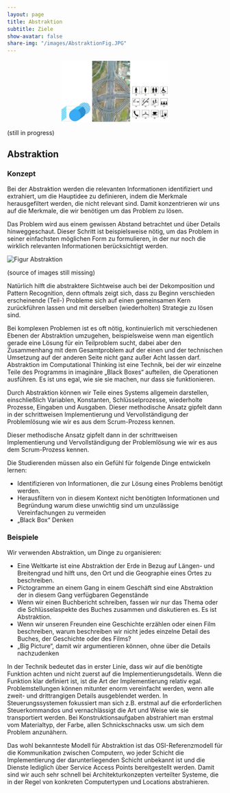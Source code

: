 ```yaml
---
layout: page
title: Abstraktion 
subtitle: Ziele
show-avatar: false
share-img: "/images/AbstraktionFig.JPG"
--- 
```


<center><img src="/images/AbstraktionFig.jpg" width="50%" height="50%"/></center>

(still in progress)

## Abstraktion 

### Konzept
Bei der Abstraktion werden die relevanten Informationen identifiziert und extrahiert, um die Hauptidee zu definieren, indem die Merkmale herausgefiltert werden, die nicht relevant sind. Damit konzentrieren wir uns auf die Merkmale, die wir benötigen um das Problem zu lösen.

Das Problem wird aus einem gewissen Abstand betrachtet und über Details hinweggeschaut. Dieser Schritt ist beispielsweise nötig, um das Problem in seiner einfachsten möglichen Form zu formulieren, in der nur noch die wirklich relevanten Informationen berücksichtigt werden.

![Figur Abstraktion](https://ctathtw.github.io/images/AbstraktionFig.jpg)

(source of images still missing)

Natürlich hilft die abstraktere Sichtweise auch bei der Dekomposition und Pattern Recognition, denn oftmals zeigt sich, dass zu Beginn verschieden erscheinende (Teil-) Probleme sich auf einen gemeinsamen Kern zurückführen lassen und mit derselben (wiederholten) Strategie zu lösen sind.

Bei komplexen Problemen ist es oft nötig, kontinuierlich mit verschiedenen Ebenen der Abstraktion umzugehen, beispielsweise wenn man eigentlich gerade eine Lösung für ein Teilproblem sucht, dabei aber den Zusammenhang mit dem Gesamtproblem auf der einen und der technischen Umsetzung auf der anderen Seite nicht ganz außer Acht lassen darf.
Abstraktion im Computational Thinking ist eine Technik, bei der wir einzelne Teile des Programms in imaginäre „Black Boxes“ aufteilen, die Operationen ausführen. Es ist uns egal, wie sie sie machen, nur dass sie funktionieren.

Durch Abstraktion können wir Teile eines Systems allgemein darstellen, einschließlich Variablen, Konstanten, Schlüsselprozesse, wiederholte Prozesse, Eingaben und Ausgaben.
Dieser methodische Ansatz gipfelt dann in der schrittweisen Implementierung und Vervollständigung der Problemlösung wie wir es aus dem Scrum-Prozess kennen.

Dieser methodische Ansatz gipfelt dann in der schrittweisen Implementierung und Vervollständigung der Problemlösung wie wir es aus dem Scrum-Prozess kennen.

Die Studierenden müssen also ein Gefühl für folgende Dinge entwickeln lernen:

*	Identifizieren von Informationen, die zur Lösung eines Problems benötigt werden. 
*	Herausfiltern von in diesem Kontext nicht benötigten Informationen und Begründung warum diese unwichtig sind um unzulässige Vereinfachungen zu vermeiden
*	„Black Box“ Denken

### Beispiele

Wir verwenden Abstraktion, um Dinge zu organisieren: 

*	 Eine Weltkarte ist eine Abstraktion der Erde in Bezug auf Längen- und Breitengrad und hilft uns, den Ort und die Geographie eines Ortes zu beschreiben. 
*	Pictogramme an einem Gang in einem Geschäft sind eine Abstraktion der in diesem Gang verfügbaren Gegenstände 
*	Wenn wir einen Buchbericht schreiben, fassen wir nur das Thema oder die Schlüsselaspekte des Buches zusammen und diskutieren es. Es ist Abstraktion. 
*	Wenn wir unseren Freunden eine Geschichte erzählen oder einen Film beschreiben, warum beschreiben wir nicht jedes einzelne Detail des Buches, der Geschichte oder des Films?
*	„Big Picture“, damit wir argumentieren können, ohne über die Details nachzudenken

In der Technik bedeutet das in erster Linie, dass wir auf die benötigte Funktion achten und nicht zuerst auf die Implementierungsdetails. Wenn die Funktion klar definiert ist, ist die Art der Implementierung relativ egal. Problemstellungen können mitunter enorm vereinfacht werden, wenn alle zweit- und drittrangigen Details ausgeblendet werden. In Steuerungssystemen fokussiert man sich z.B. erstmal auf die erforderlichen Steuerkommandos und vernachlässigt die Art und Weise wie sie transportiert werden. Bei Konstruktionsaufgaben abstrahiert man erstmal vom Materialtyp, der Farbe, allen Schnickschnacks usw. um sich dem Problem anzunähern.

Das wohl bekannteste Modell für Abstraktion ist das OSI-Referenzmodell für die Kommunikation zwischen Computern, wo jeder Schicht die Implementierung der darunterliegenden Schicht unbekannt ist und die Dienste lediglich über Service Access Points bereitgestellt werden. Damit sind wir auch sehr schnell bei Architekturkonzepten verteilter Systeme, die in der Regel von konkreten Computertypen und Locations abstrahieren.
